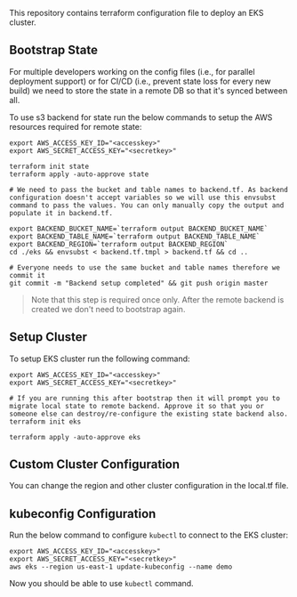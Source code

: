 This repository contains terraform configuration file to deploy an EKS cluster.

## Bootstrap State

For multiple developers working on the config files (i.e., for parallel deployment support)  or for CI/CD (i.e., prevent state loss for every new build) we need to store the state in a remote DB so that it's synced between all.

To use s3 backend for state run the below commands to setup the AWS resources required for remote state:

```
export AWS_ACCESS_KEY_ID="<accesskey>"
export AWS_SECRET_ACCESS_KEY="<secretkey>"

terraform init state
terraform apply -auto-approve state 

# We need to pass the bucket and table names to backend.tf. As backend configuration doesn't accept variables so we will use this envsubst command to pass the values. You can only manually copy the output and populate it in backend.tf.

export BACKEND_BUCKET_NAME=`terraform output BACKEND_BUCKET_NAME`
export BACKEND_TABLE_NAME=`terraform output BACKEND_TABLE_NAME`
export BACKEND_REGION=`terraform output BACKEND_REGION`
cd ./eks && envsubst < backend.tf.tmpl > backend.tf && cd ..

# Everyone needs to use the same bucket and table names therefore we commit it
git commit -m "Backend setup completed" && git push origin master
```

> Note that this step is required once only. After the remote backend is created we don't need to bootstrap again.

## Setup Cluster

To setup EKS cluster run the following command:

```
export AWS_ACCESS_KEY_ID="<accesskey>"
export AWS_SECRET_ACCESS_KEY="<secretkey>"

# If you are running this after bootstrap then it will prompt you to migrate local state to remote backend. Approve it so that you or someone else can destroy/re-configure the existing state backend also.
terraform init eks

terraform apply -auto-approve eks 
```

## Custom Cluster Configuration

You can change the region and other cluster configuration in the local.tf file.

## kubeconfig Configuration

Run the below command to configure `kubectl` to connect to the EKS cluster:

```
export AWS_ACCESS_KEY_ID="<accesskey>"
export AWS_SECRET_ACCESS_KEY="<secretkey>"
aws eks --region us-east-1 update-kubeconfig --name demo
```

Now you should be able to use `kubectl` command.